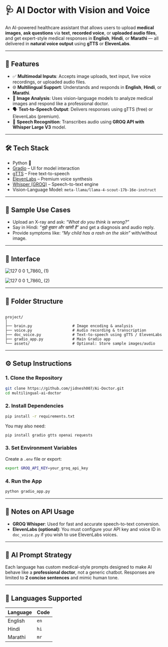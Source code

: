 # 🩺  AI Doctor with Vision and Voice

An AI-powered healthcare assistant that allows users to upload **medical images**, **ask questions** via **text**, **recorded voice**, or **uploaded audio files**, and get expert-style medical responses in **English**, **Hindi**, or **Marathi** — all delivered in **natural voice output** using **gTTS** or **ElevenLabs**.

---

## 🚀 Features

- ✅ **Multimodal Inputs**: Accepts image uploads, text input, live voice recordings, or uploaded audio files.
- 🌐 **Multilingual Support**: Understands and responds in **English**, **Hindi**, or **Marathi**.
- 🧠 **Image Analysis**: Uses vision-language models to analyze medical images and respond like a professional doctor.
- 🗣️ **Text-to-Speech Output**: Delivers responses using gTTS (free) or ElevenLabs (premium).
- 🎤 **Speech Recognition**: Transcribes audio using **GROQ API with Whisper Large V3** model.

---

## 🛠️ Tech Stack

- Python 🐍
- [Gradio](https://www.gradio.app/) – UI for model interaction
- [gTTS](https://pypi.org/project/gTTS/) – Free text-to-speech
- [ElevenLabs](https://www.elevenlabs.io/) – Premium voice synthesis
- [Whisper (GROQ)](https://console.groq.com/) – Speech-to-text engine
- Vision-Language Model: `meta-llama/llama-4-scout-17b-16e-instruct`

---

## 🧪 Sample Use Cases

- Upload an X-ray and ask: _“What do you think is wrong?”_
- Say in Hindi: _“मुझे बुखार और खांसी है”_ and get a diagnosis and audio reply.
- Provide symptoms like: _“My child has a rash on the skin”_ with/without image.

---

## 📸  Interface

![127 0 0 1_7860_ (1)](https://github.com/user-attachments/assets/f95af149-314a-4215-943c-6c26ba8cc3b1)


![127 0 0 1_7860_ (2)](https://github.com/user-attachments/assets/581457f9-58e7-428a-b279-caded03b1c8d)


---

## 📂 Folder Structure

```

project/
│
├── brain.py                  # Image encoding & analysis
├── voice.py                  # Audio recording & transcription
├── doc_voice.py              # Text-to-speech using gTTS / ElevenLabs
├── gradio_app.py             # Main Gradio app
└── assets/                   # Optional: Store sample images/audio

````

---

## ⚙️ Setup Instructions

### 1. Clone the Repository

```bash
git clone https://github.com/jidnesh007/Ai-Doctor.git
cd multilingual-ai-doctor
````

### 2. Install Dependencies

```bash
pip install -r requirements.txt
```

You may also need:

```bash
pip install gradio gtts openai requests
```

### 3. Set Environment Variables

Create a `.env` file or export:

```bash
export GROQ_API_KEY=your_groq_api_key
```

### 4. Run the App

```bash
python gradio_app.py
```

---

## 🔐 Notes on API Usage

* **GROQ Whisper**: Used for fast and accurate speech-to-text conversion.
* **ElevenLabs (optional)**: You must configure your API key and voice ID in `doc_voice.py` if you wish to use ElevenLabs voices.

---

## 🧠 AI Prompt Strategy

Each language has custom medical-style prompts designed to make AI behave like a **professional doctor**, not a generic chatbot. Responses are limited to **2 concise sentences** and mimic human tone.

---

## 💬 Languages Supported

| Language | Code |
| -------- | ---- |
| English  | `en` |
| Hindi    | `hi` |
| Marathi  | `mr` |

